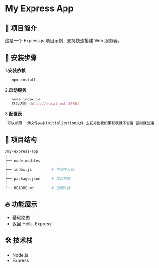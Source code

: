 
# My Express App

## 📌 项目简介

这是一个 Express.js 项目示例，支持快速搭建 Web 服务器。

## 🚀 安装步骤

 1.**安装依赖**

```bash
   npm install
```

2.**启动服务**

```bash
   node index.js
   然后访问 [http://localhost:3000]
```

3.**配置表**

```bash
 可以参照  db文件夹中initialization文件 去初始化表如果有表就不创建 否则就创建
```

## 📁 项目结构

```bash
/my-express-app
│
├── node_modules
│
├── index.js         # 主程序入口
│
├── package.json     # 项目依赖
│
└── README.md        # 说明文档
```

## 🔥 功能展示

- 基础路由
- 返回 Hello, Express!

## 🛠️ 技术栈

- Node.js
- Express
